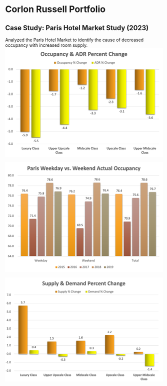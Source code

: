# Corlon Russell Portfolio

## Case Study: Paris Hotel Market Study (2023)
Analyzed the Paris Hotel Market to identify the cause of decreased occupancy with increased room supply. 
![Occ ADR Graph](Occ_ADR_Percent_class.png) 

![Occ ADR Graph](Occ_ADR_weekend.png) 

![Occ ADR Graph](Supply_Demand.png) 

